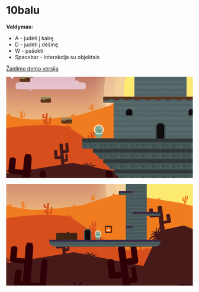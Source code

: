 # 10balu

**Valdymas:**
* A - judėti į kairę
* D - judėti į dešinę
* W - pašokti
* Spacebar - interakcija su objektais

[Žaidimo demo versija](https://arvkus.github.io/10balu/) 

![demo img 1](https://github.com/Arvkus/10balu/blob/master/demo-images/image1.png)

![demo img 2](https://github.com/Arvkus/10balu/blob/master/demo-images/image2.png)
